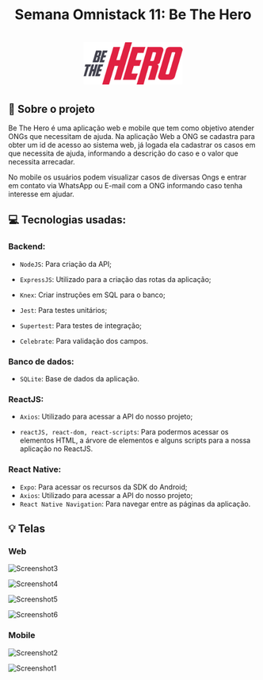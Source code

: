 <h1 align="center">
  Semana Omnistack 11: Be The Hero
</h1>

<h1 align="center">
    <img alt="Be The hero" src="frontend/src/assets/logo.svg" width="200px" />
</h1>


## :rocket: Sobre o projeto

Be The Hero é uma aplicação web e mobile que tem como objetivo atender ONGs que necessitam de ajuda. Na aplicação Web a ONG se cadastra para obter um id de acesso ao sistema web, já logada ela cadastrar os casos em que necessita de ajuda, informando a descrição do caso e o valor que necessita arrecadar.

No mobile os usuários podem visualizar casos de diversas Ongs e entrar em contato via WhatsApp ou E-mail com a ONG informando caso tenha interesse em ajudar.


## :computer: Tecnologias usadas:

### Backend:

- `NodeJS`: Para criação da API;

- `ExpressJS`: Utilizado para a criação das rotas da aplicação;

- `Knex`: Criar instruções em SQL para o banco;

- `Jest`: Para testes unitários;

- `Supertest`: Para testes de integração;

- `Celebrate`: Para validação dos campos.

### Banco de dados:
- `SQLite`: Base de dados da aplicação.

### ReactJS:

- `Axios`: Utilizado para acessar a API do nosso projeto;

- `reactJS, react-dom, react-scripts`: Para podermos acessar os elementos HTML, a árvore de elementos e alguns scripts para a nossa aplicação no ReactJS.

### React Native:
- `Expo`: Para acessar os recursos da SDK do Android;
- `Axios`: Utilizado para acessar a API do nosso projeto;
- `React Native Navigation`: Para navegar entre as páginas da aplicação.

## :bulb: Telas

### Web
![Screenshot3](https://user-images.githubusercontent.com/23708544/78202238-238cb200-746a-11ea-9d09-530b99e8b2f9.png)


![Screenshot4](https://user-images.githubusercontent.com/23708544/78202243-2a1b2980-746a-11ea-91a8-f0b71c527279.png)


![Screenshot5](https://user-images.githubusercontent.com/23708544/78202251-2f787400-746a-11ea-8ef6-b6e321660332.png)


![Screenshot6](https://user-images.githubusercontent.com/23708544/78202256-3606eb80-746a-11ea-9621-f5b9d3249f27.png)

### Mobile
![Screenshot2](https://user-images.githubusercontent.com/23708544/78202273-428b4400-746a-11ea-8f71-8231a68535a8.png)


![Screenshot1](https://user-images.githubusercontent.com/23708544/78202264-3bfccc80-746a-11ea-8850-771f1aa6730c.png)
